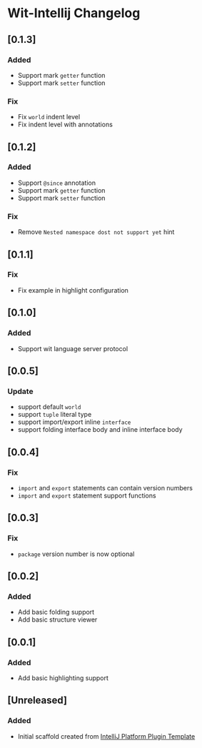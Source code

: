 <!-- Keep a Changelog guide -> https://keepachangelog.com -->

# Wit-Intellij Changelog

## [0.1.3]
### Added
- Support mark `getter` function
- Support mark `setter` function
### Fix
- Fix `world` indent level
- Fix indent level with annotations

## [0.1.2]
### Added
- Support `@since` annotation
- Support mark `getter` function
- Support mark `setter` function
### Fix
- Remove `Nested namespace dost not support yet` hint

## [0.1.1]
### Fix
- Fix example in highlight configuration

## [0.1.0]
### Added
- Support wit language server protocol

## [0.0.5]
### Update
- support default `world`
- support `tuple` literal type
- support import/export inline `interface`
- support folding interface body and inline interface body

## [0.0.4]
### Fix
- `import` and `export` statements can contain version numbers
- `import` and `export` statement support functions


## [0.0.3]
### Fix
- `package` version number is now optional

## [0.0.2]
### Added 
- Add basic folding support
- Add basic structure viewer

## [0.0.1]
### Added 
-  Add basic highlighting support

## [Unreleased]
### Added
- Initial scaffold created from [IntelliJ Platform Plugin Template](https://github.com/JetBrains/intellij-platform-plugin-template)
